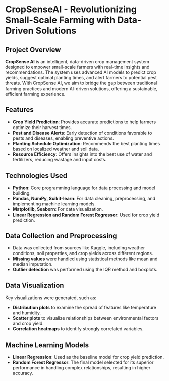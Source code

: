 # CropSenseAI - Revolutionizing Small-Scale Farming with Data-Driven Solutions

## Project Overview
**CropSense AI** is an intelligent, data-driven crop management system designed to empower small-scale farmers with real-time insights and recommendations. The system uses advanced AI models to predict crop yields, suggest optimal planting times, and alert farmers to potential pest threats. With CropSense AI, we aim to bridge the gap between traditional farming practices and modern AI-driven solutions, offering a sustainable, efficient farming experience.

## Features
- **Crop Yield Prediction**: Provides accurate predictions to help farmers optimize their harvest times.
- **Pest and Disease Alerts**: Early detection of conditions favorable to pests and diseases, enabling preventive actions.
- **Planting Schedule Optimization**: Recommends the best planting times based on localized weather and soil data.
- **Resource Efficiency**: Offers insights into the best use of water and fertilizers, reducing wastage and input costs.

## Technologies Used
- **Python**: Core programming language for data processing and model building.
- **Pandas, NumPy, Scikit-learn**: For data cleaning, preprocessing, and implementing machine learning models.
- **Matplotlib, Seaborn**: For data visualization.
- **Linear Regression and Random Forest Regressor**: Used for crop yield prediction.

## Data Collection and Preprocessing
- Data was collected from sources like Kaggle, including weather conditions, soil properties, and crop yields across different regions.
- **Missing values** were handled using statistical methods like mean and median imputation.
- **Outlier detection** was performed using the IQR method and boxplots.

## Data Visualization
Key visualizations were generated, such as:
- **Distribution plots** to examine the spread of features like temperature and humidity.
- **Scatter plots** to visualize relationships between environmental factors and crop yield.
- **Correlation heatmaps** to identify strongly correlated variables.

## Machine Learning Models
- **Linear Regression**: Used as the baseline model for crop yield prediction.
- **Random Forest Regressor**: The final model selected for its superior performance in handling complex relationships, resulting in higher accuracy.
